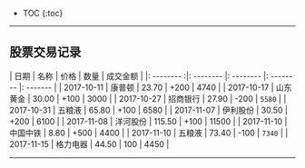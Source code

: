 
* TOC
{:toc}

*****

## 股票交易记录


| 日期        |  名称     |   价格     | 数量       | 成交金额  |
|: -------- :|: -------- |: -------- |: -------- |: ------- |
| 2017-10-11 | 康普顿     | 23.70     | +200      | 4740     |
| 2017-10-17 | 山东黄金   | 30.00     | +100      | 3000     |
| 2017-10-27 | 招商银行   | 27.90     | -200      | `5580`   |
| 2017-10-31 | 五粮液     | 65.80     | +100      | 6580     |
| 2017-11-07 | 伊利股份   | 30.50     | +200      | 6100     |
| 2017-11-08 | 洋河股份   | 115.50    | +100      | 11500    |
| 2017-11-10 | 中国中铁   | 8.80      | +500      | 4400     |
| 2017-11-10 | 五粮液     | 73.40     | -100      | `7340`   |
| 2017-11-15 | 格力电器   | 44.50     | 100       | 4450   |

*****
